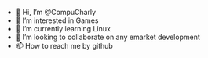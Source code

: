- 👋 Hi, I’m @CompuCharly
- 👀 I’m interested in Games
- 🌱 I’m currently learning Linux
- 💞️ I’m looking to collaborate on any emarket development
- 📫 How to reach me by github

<!---
CompuCharly/CompuCharly is a ✨ special ✨ repository because its `README.md` (this file) appears on your GitHub profile.
You can click the Preview link to take a look at your changes.
--->
